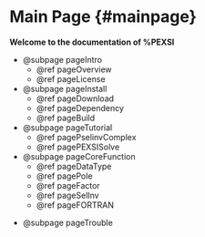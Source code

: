 Main Page           {#mainpage}
=========

**Welcome to the documentation of %PEXSI**

- @subpage pageIntro
  - @ref pageOverview
  - @ref pageLicense
- @subpage pageInstall
  - @ref pageDownload
  - @ref pageDependency
  - @ref pageBuild
- @subpage pageTutorial
  - @ref pagePselinvComplex
  - @ref pagePEXSISolve
- @subpage pageCoreFunction
  - @ref pageDataType
  - @ref pagePole
  - @ref pageFactor
  - @ref pageSelInv
  - @ref pageFORTRAN
<!--
- @subpage pageUtility
  - @ref pageDataIO
  - @ref pageConvert
- @subpage pageTODO
-->
- @subpage pageTrouble
